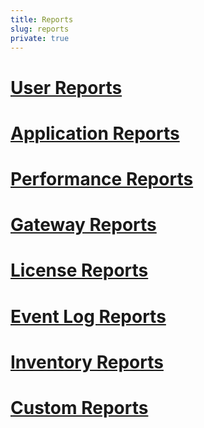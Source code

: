 ```yaml
---
title: Reports
slug: reports
private: true
---
```


# [User Reports](user-reports.md)
# [Application Reports](application-reports.md)
# [Performance Reports](performance-reports.md)
# [Gateway Reports](gateway-reports.md)
# [License Reports](license-reports.md)
# [Event Log Reports](event-log-reports.md)
# [Inventory Reports](inventory-reports.md)
# [Custom Reports](custom-reports.md)